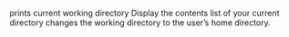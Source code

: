 prints current working directory
Display the contents list of your current directory
changes the working directory to the user’s home directory.
